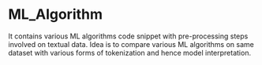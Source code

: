 # ML_Algorithm
It contains various ML algorithms code snippet  with pre-processing steps involved on textual data. Idea is to compare various ML algorithms on same dataset with various forms of tokenization and hence model interpretation.
